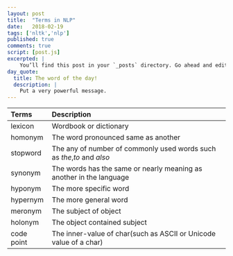 ```yaml
---
layout: post
title:  "Terms in NLP"
date:   2018-02-19
tags: ['nltk','nlp']
published: true
comments: true
script: [post.js]
excerpted: |
    You’ll find this post in your `_posts` directory. Go ahead and edit it and re-build the site ...
day_quote:
  title: The word of the day!
  description: |
    Put a very powerful message.
---
```


|Terms|Description|
|:--|:--|
|lexicon|Wordbook or dictionary|
|homonym|The word pronounced same as another|
|stopword|The any of number of commonly used words such as *the*,*to* and *also*|
|synonym|The words has the same or nearly meaning as another in the language|
|hyponym|The more specific word|
|hypernym|The more general word|
|meronym|The subject of object|
|holonym|The object contained subject|
|code point|The inner-value of char(such as ASCII or Unicode value of a char)|


